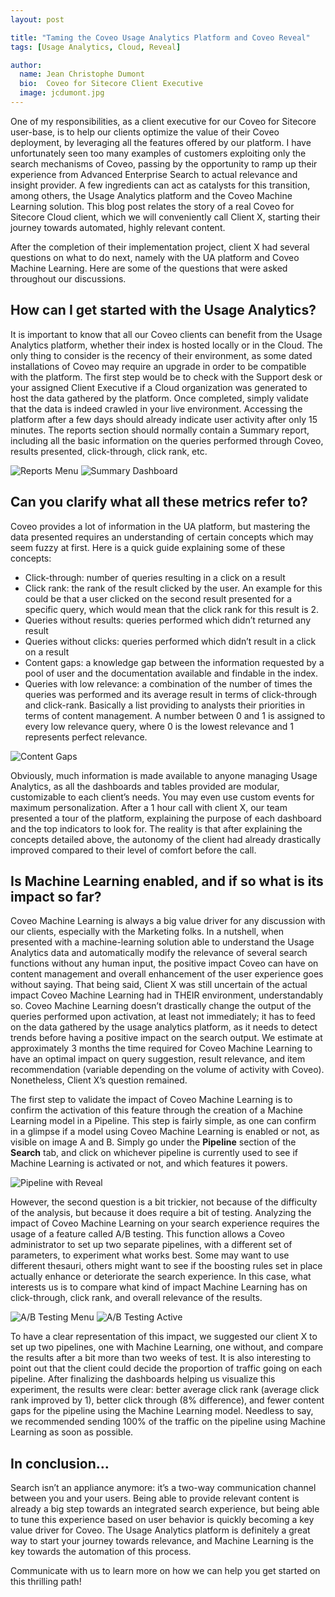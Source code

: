 ```yaml
---
layout: post

title: "Taming the Coveo Usage Analytics Platform and Coveo Reveal"
tags: [Usage Analytics, Cloud, Reveal]

author:
  name: Jean Christophe Dumont
  bio:  Coveo for Sitecore Client Executive
  image: jcdumont.jpg
---
```



One of my responsibilities, as a client executive for our Coveo for Sitecore user-base, is to help our clients optimize the value of their Coveo deployment, by leveraging all the features offered by our platform. 
I have unfortunately seen too many examples of customers exploiting only the search mechanisms of Coveo, passing by the opportunity to ramp up their experience from Advanced Enterprise Search to actual relevance and insight provider. A few ingredients can act as catalysts for this transition, among others, the Usage Analytics platform and the Coveo Machine Learning solution. This blog post relates the story of a real Coveo for Sitecore Cloud client, which we will conveniently call Client X, starting their journey towards automated, highly relevant content.

<!-- more -->

After the completion of their implementation project, client X had several questions on what to do next, namely with the UA platform and Coveo Machine Learning. Here are some of the questions that were asked throughout our discussions. 

## How can I get started with the Usage Analytics?
	
It is important to know that all our Coveo clients can benefit from the Usage Analytics platform, whether their index is hosted locally or in the Cloud. The only thing to consider is the recency of their environment, as some dated installations of Coveo may require an upgrade in order to be compatible with the platform. 
The first step would be to check with the Support desk or your assigned Client Executive if a Cloud organization was generated to host the data gathered by the platform. Once completed, simply validate that the data is indeed crawled in your live environment. Accessing the platform after a few days should already indicate user activity after only 15 minutes. 
The reports section should normally contain a Summary report, including all the basic information on the queries performed through Coveo, results presented, click-through, click rank, etc.

![Reports Menu](/images/TamingUA/Reports.png)
![Summary Dashboard](/images/TamingUA/SummaryDashboard.png)
 
## Can you clarify what all these metrics refer to?

Coveo provides a lot of information in the UA platform, but mastering the data presented requires an understanding of certain concepts which may seem fuzzy at first. Here is a quick guide explaining some of these concepts: 

* Click-through: number of queries resulting in a click on a result
* Click rank: the rank of the result clicked by the user. An example for this could be that a user clicked on the second result presented for a specific query, which would mean that the click rank for this result is 2.
* Queries without results: queries performed which didn’t returned any result
* Queries without clicks: queries performed which didn’t result in a click on a result
* Content gaps: a knowledge gap between the information requested by a pool of user and the documentation available and findable in the index.
* Queries with low relevance: a combination of the number of times the queries was performed and its average result in terms of click-through and click-rank. Basically a list providing to analysts their priorities in terms of content management. A number between 0 and 1 is assigned to every low relevance query, where 0 is the lowest relevance and 1 represents perfect relevance. 

![Content Gaps](/images/TamingUA/ContentGaps.png)

Obviously, much information is made available to anyone managing Usage Analytics, as all the dashboards and tables provided are modular, customizable to each client’s needs. You may even use custom events for maximum personalization. 
After a 1 hour call with client X, our team presented a tour of the platform, explaining the purpose of each dashboard and the top indicators to look for. The reality is that after explaining the concepts detailed above, the autonomy of the client had already drastically improved compared to their level of comfort before the call.

## Is Machine Learning enabled, and if so what is its impact so far?

Coveo Machine Learning is always a big value driver for any discussion with our clients, especially with the Marketing folks. In a nutshell, when presented with a machine-learning solution able to understand the Usage Analytics data and automatically modify the relevance of several search functions without any human input, the positive impact Coveo can have on content management and overall enhancement of the user experience goes without saying. 
That being said, Client X was still uncertain of the actual impact Coveo Machine Learning had in THEIR environment, understandably so. Coveo Machine Learning doesn’t drastically change the output of the queries performed upon activation, at least not immediately; it has to feed on the data gathered by the usage analytics platform, as it needs to detect trends before having a positive impact on the search output. We estimate at approximately 3 months the time required for Coveo Machine Learning to have an optimal impact on query suggestion, result relevance, and item recommendation (variable depending on the volume of activity with Coveo). Nonetheless, Client X’s question remained. 

The first step to validate the impact of Coveo Machine Learning is to confirm the activation of this feature through the creation of a Machine Learning model in a Pipeline. This step is fairly simple, as one can confirm in a glimpse if a model using Coveo Machine Learning is enabled or not, as visible on image A and B. Simply go under the **Pipeline** section of the **Search** tab, and click on whichever pipeline is currently used to see if Machine Learning is activated or not, and which features it powers.

![Pipeline with Reveal](/images/TamingUA/PipelineWithReveal.png)

However, the second question is a bit trickier, not because of the difficulty of the analysis, but because it does require a bit of testing. Analyzing the impact of Coveo Machine Learning on your search experience requires the usage of a feature called A/B testing. This function allows a Coveo administrator to set up two separate pipelines, with a different set of parameters, to experiment what works best.
Some may want to use different thesauri, others might want to see if the boosting rules set in place actually enhance or deteriorate the search experience. In this case, what interests us is to compare what kind of impact Machine Learning has on click-through, click rank, and overall relevance of the results.
 
![A/B Testing Menu](/images/TamingUA/ABTestingMenu.png)
![A/B Testing Active](/images/TamingUA/ABTestingActive.png)

To have a clear representation of this impact, we suggested our client X to set up two pipelines, one with Machine Learning, one without, and compare the results after a bit more than two weeks of test. It is also interesting to point out that the client could decide the proportion of traffic going on each pipeline. After finalizing the dashboards helping us visualize this experiment, the results were clear: better average click rank (average click rank improved by 1), better click through (8% difference), and fewer content gaps for the pipeline using the Machine Learning model. Needless to say, we recommended sending 100% of the traffic on the pipeline using Machine Learning as soon as possible. 

## In conclusion…

Search isn’t an appliance anymore: it’s a two-way communication channel between you and your users. Being able to provide relevant content is already a big step towards an integrated search experience, but being able to tune this experience based on user behavior is quickly becoming a key value driver for Coveo. The Usage Analytics platform is definitely a great way to start your journey towards relevance, and Machine Learning is the key towards the automation of this process.

Communicate with us to learn more on how we can help you get started on this thrilling path!
